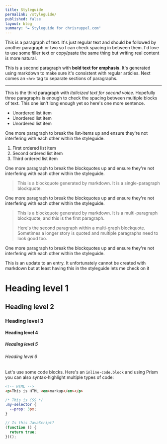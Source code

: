 ```yaml
---
title: Styleguide
permalink: /styleguide/
published: false
layout: blog
summary: "✒ Styleguide for chrisruppel.com"
---
```


This is a paragraph of text. It's just regular text and should be followed by another paragraph or two so I can check spacing in between them. I'd love to use some filler text or copy/paste the same thing but writing real content is more natural.

This is a second paragraph with **bold text for emphasis**. It's generated using markdown to make sure it's consistent with regular articles. Next comes an `<hr>` tag to separate sections of paragraphs.

---

This is the third paragraph with _italicized text for second voice_. Hopefully three paragraphs is enough to check the spacing between multiple blocks of text. This one isn't long enough yet so here's one more sentence.

* Unordered list item
* Unordered list item
* Unordered list item

One more paragraph to break the list-items up and ensure they're not interfering with each other within the styleguide.

1. First ordered list item
2. Second ordered list item
3. Third ordered list item

One more paragraph to break the blockquotes up and ensure they're not interfering with each other within the styleguide.

> This is a blockquote generated by markdown. It is a single-paragraph
> blockquote.

One more paragraph to break the blockquotes up and ensure they're not interfering with each other within the styleguide.

> This is a blockquote generated by markdown. It is a multi-paragraph
> blockquote, and this is the first paragraph.
> 
> Here's the second paragraph within a multi-graph blockquote. Sometimes
> a longer story is quoted and multiple paragraphs need to look good too.

One more paragraph to break the blockquotes up and ensure they're not interfering with each other within the styleguide.

<aside class="update" datetime="2016-01-01"><p>This is an update to an entry. It unfortunately cannot be created with markdown but at least having this in the styleguide lets me check on it</p></aside>

# Heading level 1

## Heading level 2

### Heading level 3

#### Heading level 4

##### Heading level 5

###### Heading level 6

Let's use some code blocks. Here's an `inline-code.block` and using Prism you can also syntax-highlight multiple types of code:

```html
<!-- HTML -->
<p>This is HTML <em>markup</em></p>
```

```css
/* This is CSS */
.my-selector {
  --prop: 3px;
}
```

```js
// Is this JavaScript?
(function () {
  return true;
})();
```

